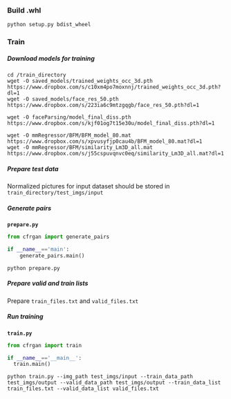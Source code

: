 
### Build .whl 
```shell
python setup.py bdist_wheel
```

### Train
##### Download models for training
```shell
cd /train_directory
wget -O saved_models/trained_weights_occ_3d.pth https://www.dropbox.com/s/c10xm4po7moxnnj/trained_weights_occ_3d.pth?dl=1
wget -O saved_models/face_res_50.pth https://www.dropbox.com/s/223ia6c9mtzgqgb/face_res_50.pth?dl=1

wget -O faceParsing/model_final_diss.pth https://www.dropbox.com/s/kjf01og7t15e30u/model_final_diss.pth?dl=1

wget -O mmRegressor/BFM/BFM_model_80.mat https://www.dropbox.com/s/xpvusyfjp0cau4b/BFM_model_80.mat?dl=1
wget -O mmRegressor/BFM/similarity_Lm3D_all.mat https://www.dropbox.com/s/j55cspuvqnvc0eq/similarity_Lm3D_all.mat?dl=1
```

##### Prepare test data
Normalized pictures for input dataset should be stored in `train_directory/test_imgs/input`

##### Generate pairs
 **`prepare.py`**
```python
from cfrgan import generate_pairs

if __name__=='main':
    generate_pairs.main()
```

```shell
python prepare.py 
```

##### Prepare valid and train lists
Prepare `train_files.txt` and `valid_files.txt` 

##### Run training
 **`train.py`**
```python
from cfrgan import train

if __name__=='__main__':
  train.main()
```

```shell
python train.py --img_path test_imgs/input --train_data_path test_imgs/output --valid_data_path test_imgs/output --train_data_list train_files.txt --valid_data_list valid_files.txt
```


